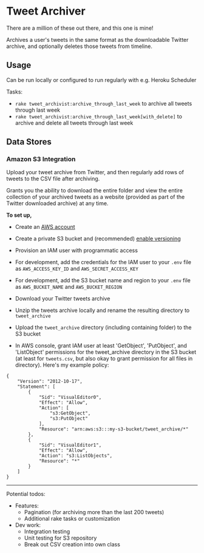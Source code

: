 # Tweet Archiver

There are a million of these out there, and this one is mine!

Archives a user's tweets in the same format as the downloadable Twitter archive, and optionally deletes those tweets from timeline.

## Usage

Can be run locally or configured to run regularly with e.g. Heroku Scheduler

Tasks:
* `rake tweet_archivist:archive_through_last_week` to archive all tweets through last week    
* `rake tweet_archivist:archive_through_last_week[with_delete]` to archive and delete all tweets through last week    

## Data Stores

### Amazon S3 Integration

Upload your tweet archive from Twitter, and then regularly add rows of tweets to the CSV file after archiving.

Grants you the ability to download the entire folder and view the entire collection of your archived tweets as a website (provided as part of the Twitter downloaded archive) at any time.

**To set up,**

* Create an [AWS account](https://aws.amazon.com)
* Create a private S3 bucket and (recommended) [enable versioning](https://docs.aws.amazon.com/AmazonS3/latest/dev/Versioning.html#how-to-enable-disable-versioning-intro)
* Provision an IAM user with programmatic access
* For development, add the credentials for the IAM user to your `.env` file as `AWS_ACCESS_KEY_ID` and `AWS_SECRET_ACCESS_KEY`
* For development, add the S3 bucket name and region to your `.env` file as `AWS_BUCKET_NAME` and `AWS_BUCKET_REGION`

* Download your Twitter tweets archive
* Unzip the tweets archive locally and rename the resulting directory to `tweet_archive`
* Upload the `tweet_archive` directory (including containing folder) to the S3 bucket

* In AWS console, grant IAM user at least 'GetObject', 'PutObject', and 'ListObject' permissions for the tweet_archive directory in the S3 bucket (at least for `tweets.csv`, but also okay to grant permission for all files in directory). Here's my example policy:
```
{
    "Version": "2012-10-17",
    "Statement": [
        {
            "Sid": "VisualEditor0",
            "Effect": "Allow",
            "Action": [
                "s3:GetObject",
                "s3:PutObject"
            ],
            "Resource": "arn:aws:s3:::my-s3-bucket/tweet_archive/*"
        },
        {
            "Sid": "VisualEditor1",
            "Effect": "Allow",
            "Action": "s3:ListObjects",
            "Resource": "*"
        }
    ]
}
```

---

Potential todos:

* Features:
    * Pagination (for archiving more than the last 200 tweets)
    * Additional rake tasks or customization
* Dev work:
    * Integration testing
    * Unit testing for S3 repository
    * Break out CSV creation into own class
